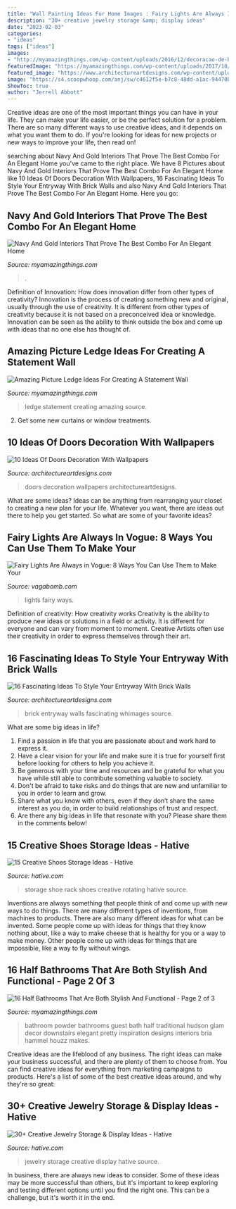 ```yaml
---
title: "Wall Painting Ideas For Home Images : Fairy Lights Are Always In Vogue: 8 Ways You Can Use Them To Make Your"
description: "30+ creative jewelry storage &amp; display ideas"
date: "2023-02-03"
categories:
- "ideas"
tags: ["ideas"]
images:
- "http://myamazingthings.com/wp-content/uploads/2016/12/decoracao-de-banheiro-colorido-30.jpg"
featuredImage: "https://myamazingthings.com/wp-content/uploads/2017/10/navy-gold-interior-4-.jpg"
featured_image: "https://www.architectureartdesigns.com/wp-content/uploads/2016/10/8-20.jpg"
image: "https://s4.scoopwhoop.com/anj/sw/c4612f5e-b7c8-48dd-a1ac-94470bff37c3.jpg"
ShowToc: true
author: "Jerrell Abbott"
---
```



Creative ideas are one of the most important things you can have in your life. They can make your life easier, or be the perfect solution for a problem. There are so many different ways to use creative ideas, and it depends on what you want them to do. If you're looking for ideas for new projects or new ways to improve your life, then read on!

	

		
searching about Navy And Gold Interiors That Prove The Best Combo For An Elegant Home you've came to the right place. We have 8 Pictures about Navy And Gold Interiors That Prove The Best Combo For An Elegant Home like 10 Ideas Of Doors Decoration With Wallpapers, 16 Fascinating Ideas To Style Your Entryway With Brick Walls and also Navy And Gold Interiors That Prove The Best Combo For An Elegant Home. Here you go:
		
    
## Navy And Gold Interiors That Prove The Best Combo For An Elegant Home

<img loading=lazy src="https://myamazingthings.com/wp-content/uploads/2017/10/navy-gold-interior-4-.jpg" onerror="this.onerror=null;this.src='https://tse1.mm.bing.net/th?id=OIP.rJGuB-pVyBLXTbwCS1XeggHaLG&amp;pid=15.1';" alt="Navy And Gold Interiors That Prove The Best Combo For An Elegant Home">

_Source: myamazingthings.com_

>. 

	

Definition of Innovation: How does innovation differ from other types of creativity?
Innovation is the process of creating something new and original, usually through the use of creativity. It is different from other types of creativity because it is not based on a preconceived idea or knowledge. Innovation can be seen as the ability to think outside the box and come up with ideas that no one else has thought of.

    
## Amazing Picture Ledge Ideas For Creating A Statement Wall

<img loading=lazy src="https://myamazingthings.com/wp-content/uploads/2017/11/picture-ledge-3-.jpg" onerror="this.onerror=null;this.src='https://tse4.mm.bing.net/th?id=OIP.XlUHWtlI0KPWMwaJKUdaiAHaLG&amp;pid=15.1';" alt="Amazing Picture Ledge Ideas For Creating A Statement Wall">

_Source: myamazingthings.com_

>ledge statement creating amazing source. 

	

2. Get some new curtains or window treatments.

    
## 10 Ideas Of Doors Decoration With Wallpapers

<img loading=lazy src="https://www.architectureartdesigns.com/wp-content/uploads/2013/03/ArchitectureArtDesigns-728.jpg" onerror="this.onerror=null;this.src='https://tse4.mm.bing.net/th?id=OIP.hTn0EhhZNaVfqeVXsGbI5wHaKq&amp;pid=15.1';" alt="10 Ideas Of Doors Decoration With Wallpapers">

_Source: architectureartdesigns.com_

>doors decoration wallpapers architectureartdesigns. 

	

What are some ideas?
Ideas can be anything from rearranging your closet to creating a new plan for your life. Whatever you want, there are ideas out there to help you get started. So what are some of your favorite ideas?

    
## Fairy Lights Are Always In Vogue: 8 Ways You Can Use Them To Make Your

<img loading=lazy src="https://s4.scoopwhoop.com/anj/sw/c4612f5e-b7c8-48dd-a1ac-94470bff37c3.jpg" onerror="this.onerror=null;this.src='https://tse4.mm.bing.net/th?id=OIP.SfaMkkBYYCvZVW4CvgwX8AHaKF&amp;pid=15.1';" alt="Fairy Lights Are Always in Vogue: 8 Ways You Can Use Them to Make Your">

_Source: vagabomb.com_

>lights fairy ways. 

	

Definition of creativity: How creativity works
Creativity is the ability to produce new ideas or solutions in a field or activity. It is different for everyone and can vary from moment to moment. Creative Artists often use their creativity in order to express themselves through their art.

    
## 16 Fascinating Ideas To Style Your Entryway With Brick Walls

<img loading=lazy src="https://www.architectureartdesigns.com/wp-content/uploads/2016/10/8-20.jpg" onerror="this.onerror=null;this.src='https://tse1.mm.bing.net/th?id=OIP.ijZ_m7c5NoAqnh4fUqFoRQHaLH&amp;pid=15.1';" alt="16 Fascinating Ideas To Style Your Entryway With Brick Walls">

_Source: architectureartdesigns.com_

>brick entryway walls fascinating whimages source. 

	

What are some big ideas in life?
1. Find a passion in life that you are passionate about and work hard to express it.
2. Have a clear vision for your life and make sure it is true for yourself first before looking for others to help you achieve it.
3. Be generous with your time and resources and be grateful for what you have while still able to contribute something valuable to society.
4. Don't be afraid to take risks and do things that are new and unfamiliar to you in order to learn and grow.
5. Share what you know with others, even if they don’t share the same interest as you do, in order to build relationships of trust and respect. 
6. Are there any big ideas in life that resonate with you? Please share them in the comments below!

    
## 15 Creative Shoes Storage Ideas - Hative

<img loading=lazy src="https://hative.com/wp-content/uploads/2014/11/shoes-storage-ideas/11-rotating-shoe-rack.jpg" onerror="this.onerror=null;this.src='https://tse3.mm.bing.net/th?id=OIP.YkMkxUpJK5RKBZ2a3OEgBwHaMZ&amp;pid=15.1';" alt="15 Creative Shoes Storage Ideas - Hative">

_Source: hative.com_

>storage shoe rack shoes creative rotating hative source. 

	

Inventions are always something that people think of and come up with new ways to do things. There are many different types of inventions, from machines to products. There are also many different ideas for what can be invented. Some people come up with ideas for things that they know nothing about, like a way to make cheese that is healthy for you or a way to make money. Other people come up with ideas for things that are impossible, like a way to fly without wings.

    
## 16 Half Bathrooms That Are Both Stylish And Functional - Page 2 Of 3

<img loading=lazy src="http://myamazingthings.com/wp-content/uploads/2016/12/decoracao-de-banheiro-colorido-30.jpg" onerror="this.onerror=null;this.src='https://tse4.mm.bing.net/th?id=OIP.zUF4hEyb0FlD86LX45cExAHaLH&amp;pid=15.1';" alt="16 Half Bathrooms That Are Both Stylish And Functional - Page 2 of 3">

_Source: myamazingthings.com_

>bathroom powder bathrooms guest bath half traditional hudson glam decor downstairs elegant pretty inspiration designs interiors bria hammel houzz makes. 

	

Creative ideas are the lifeblood of any business. The right ideas can make your business successful, and there are plenty of them to choose from. You can find creative ideas for everything from marketing campaigns to products. Here's a list of some of the best creative ideas around, and why they're so great: 

    
## 30+ Creative Jewelry Storage &amp; Display Ideas - Hative

<img loading=lazy src="https://hative.com/wp-content/uploads/2015/01/jewelry-storage-display-ideas/20-jewelry-storage-display-ideas.jpg" onerror="this.onerror=null;this.src='https://tse1.mm.bing.net/th?id=OIP.pADGwf9yBUzMI2G-0FArTQHaJ4&amp;pid=15.1';" alt="30+ Creative Jewelry Storage &amp; Display Ideas - Hative">

_Source: hative.com_

>jewelry storage creative display hative source. 

	

In business, there are always new ideas to consider. Some of these ideas may be more successful than others, but it's important to keep exploring and testing different options until you find the right one. This can be a challenge, but it's worth it in the end.


